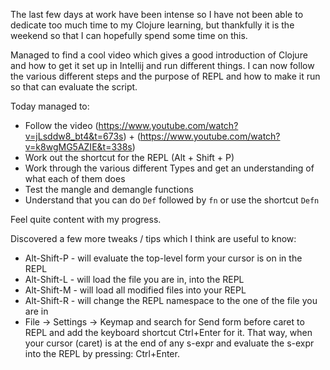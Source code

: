 The last few days at work have been intense so I have not been able to dedicate too much time to my Clojure learning, but thankfully it is the weekend so that I can hopefully spend some time on this. 

Managed  to find a cool video which gives a good introduction of Clojure and how to get it set up in Intellij and run different things. I can now follow the various different steps and the purpose of REPL and how to make it run so that can evaluate the script. 

Today managed to:
- Follow the video (https://www.youtube.com/watch?v=jLsddw8_bt4&t=673s) + (https://www.youtube.com/watch?v=k8wgMG5AZIE&t=338s)
- Work out the shortcut for the REPL (Alt + Shift + P)
- Work through the various different Types and get an understanding of what each of them does
- Test the mangle and demangle functions 
- Understand that you can do ```Def``` followed by ```fn``` or use the shortcut ```Defn```

Feel quite content with my progress.

Discovered a few more tweaks / tips which I think are useful to know:
- Alt-Shift-P - will evaluate the top-level form your cursor is on in the REPL
- Alt-Shift-L - will load the file you are in, into the REPL
- Alt-Shift-M - will load all modified files into your REPL
- Alt-Shift-R - will change the REPL namespace to the one of the file you are in
- File -> Settings -> Keymap and search for Send form before caret to REPL and add the keyboard shortcut Ctrl+Enter for it. That way, when your cursor (caret) is at the end of any s-expr and evaluate the s-expr into the REPL by pressing: Ctrl+Enter.
